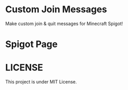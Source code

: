 # Custom Join Messages
Make custom join & quit messages for Minecraft Spigot!
# Spigot Page

# LICENSE
This project is under MIT License.
